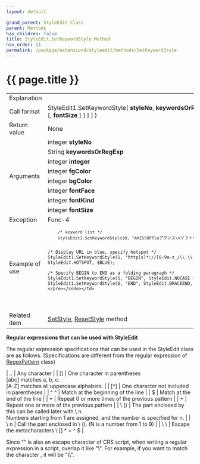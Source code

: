 ```yaml
---
layout: default

grand_parent: StyleEdit Class
parent: Methods
has_children: false
title: StyleEdit.SetKeywordStyle Method
nav_order: 11
permalink: /package/extension4/styleedit/methods/SetKeywordStyle
---
```

# {{ page.title }}

<table>
  <tr>
    <td>Explanation</td>
    <td colspan="2"></td>
  </tr>
  <tr>
    <td>Call format</td>
    <td colspan="2">StyleEdit1.SetKeywordStyle( <b>styleNo</b>, <b>keywordsOrRegExp</b>, <b>mode</b>, <b>fgColor</b> [, <b>bgColor</b> [, <b>fontFace</b> [, <b>fontKind</b> [, <b>fontSize</b> ] ] ] ] )</td>
  </tr>
  <tr>
    <td>Return value</td>
    <td colspan="2">None</td>
  </tr>  
  <tr>
    <td rowspan="8">Arguments</td>
    <td>integer <b>styleNo</b></td>
    <td></td>
  </tr>
  <tr>
    <td>String <b>keywordsOrRegExp</b></td>
    <td></td>
  </tr>
  <tr>
    <td>integer <b>integer </b></td>
    <td></td>
  </tr>
  <tr>
    <td>integer <b>fgColor </b></td>
    <td></td>
  </tr>
  <tr>
    <td>integer <b>bgColor </b></td>
    <td></td>
  </tr>
  <tr>
    <td>integer <b>fontFace </b></td>
    <td></td>
  </tr>
  
  <tr>
    <td>integer <b>fontKind </b></td>
    <td></td>
  </tr>
  
  <tr>
    <td>integer <b>fontSize </b></td>
    <td></td>
  </tr>
  <tr>
    <td>Exception</td>
    <td>Func-4</td>
    <td></td>
  </tr>
  <tr>
    <td>Example of use</td>
    <td colspan="2"><code><pre>
    /* keyword list */
    StyleEdit1.SetKeywordStyle(0, "AXISSOFT\nアクシス\nソフト\nbiz-collections", StyleEdit.NOCASE, $RED, $STD, $BOLD, $STD, 14);
    
    /* Display URL in blue, specify hotspot */
    StyleEdit1.SetKeywordStyle(1, "http[s]*://[0-9a-z_/\\.\\-?=&~#:]+", StyleEdit.REGEXP + StyleEdit.NOCASE + StyleEdit.HOTSPOT, $BLUE);
    
    /* Specify BEGIN to END as a folding paragraph */
    StyleEdit1.SetKeywordStyle(5, "BEGIN", StyleEdit.NOCASE + StyleEdit.BRACESTART, $RED);
    StyleEdit1.SetKeywordStyle(6, "END", StyleEdit.BRACEEND, $RED);
    </pre></code></td>
  </tr>
  <tr>
    <td>Related item</td>
    <td colspan="2"><a href="/package/extension4/styleedit/methods/setstyle">SetStyle</a>, <a href="/package/extension4/styleedit/methods/resetstyle">ResetStyle</a>  method</td>
  </tr>
</table>

<b>Regular expressions that can be used with StyleEdit</b>
 
The regular expression specifications that can be used in the StyleEdit class are as follows. (Specifications are different from the regular expression of [RegexPattern]() class)

| .. | Any character |
| [] | One character in parentheses<br>[abc] matches a, b, c.<br>[A-Z] matches all uppercase alphabets. |
| [^] | One character not included in parentheses |
| ^ ^ | Match at the beginning of the line |
| $  | Match at the end of the line |
| &#42; | Repeat 0 or more times of the previous pattern |
| +  | Repeat one or more of the previous pattern |
| \ (\) | The part enclosed by this can be called later with \ n.<br>Numbers starting from 1 are assigned, and the number is specified for n. |
| \ n | Call the part enclosed in \ (\). (N is a number from 1 to 9) |
| \ \ | Escape the metacharacters \ [] * + ^ $ |

Since "\" is also an escape character of CRS script, when writing a regular expression in a script, overlap it like "\\". For example, if you want to match the character \, it will be "\\\\".
